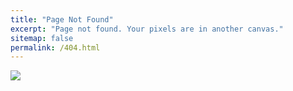 ```yaml
---
title: "Page Not Found"
excerpt: "Page not found. Your pixels are in another canvas."
sitemap: false
permalink: /404.html
---
```


![](https://img.freepik.com/premium-vector/404-error-web-page-template-with-cute-cat_540634-1.jpg)
